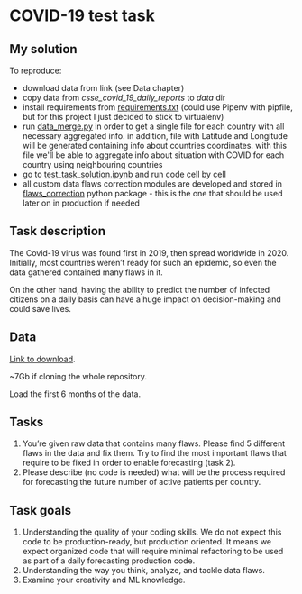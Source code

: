# COVID-19 test task

## My solution

To reproduce:
- download data from link (see Data chapter)
- copy data from <i>csse_covid_19_daily_reports</i> to <i>data</i> dir
- install requirements from [requirements.txt](requirements.txt) 
(could use Pipenv with pipfile, but for this project I just decided to stick to virtualenv)
- run [data_merge.py](flaws_correction/data_merge.py) in order to get a single file for each country with
all necessary aggregated info. in addition, file with Latitude and Longitude will be generated containing info 
about countries coordinates. with this file we'll be able to aggregate info about situation with COVID for each 
country using neighbouring countries
- go to [test_task_solution.ipynb](test_task_solution.ipynb) and run code cell by cell
- all custom data flaws correction modules are developed and stored in
[flaws_correction](flaws_correction) python package - this is the one that should be used
later on in production if needed

## Task description

The Covid-19 virus was found first in 2019, 
then spread worldwide in 2020. 
Initially, most countries weren’t ready for such an 
epidemic, so even the data gathered contained many flaws
in it.

On the other hand, having the ability to predict 
the number of infected citizens on a daily basis can 
have a huge impact on decision-making and could save 
lives.

## Data

[Link to download](https://github.com/CSSEGISandData/COVID-19/tree/master/csse_covid_19_data/csse_covid_19_daily_reports).

~7Gb if cloning the whole repository.

Load the first 6 months of the data.

## Tasks

1. You’re given raw data that contains many flaws. 
Please find 5 different flaws in the data and fix them. 
Try to find the most important flaws that require 
to be fixed in order to enable forecasting (task 2).
2. Please describe (no code is needed) what will be 
the process required for forecasting the future number 
of active patients per country.

## Task goals

1. Understanding the quality of your coding skills. 
We do not expect this code to be production-ready, but production oriented. 
It means we expect organized code that will require minimal refactoring to be 
used as part of a daily forecasting production code.
2. Understanding the way you think, analyze, and tackle data flaws.
3. Examine your creativity and ML knowledge.

